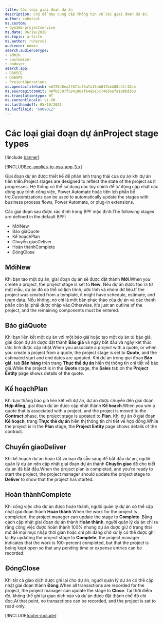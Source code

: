 ```yaml
---
title: Các loại giai đoạn dự án
description: Chủ đề này cung cấp thông tin về các giai đoạn dự án.
author: ruhercul
ms.custom:
- dyn365-projectservice
ms.date: 06/19/2020
ms.topic: article
ms.author: ruhercul
audience: Admin
search.audienceType:
- admin
- customizer
- enduser
search.app:
- D365CE
- D365PS
- ProjectOperations
ms.openlocfilehash: ed725d8ea2f671c45a7a19bb017bbb08c41f42db
ms.sourcegitcommit: 40f68387f594180af64a5e5c748b6efa188bd300
ms.translationtype: HT
ms.contentlocale: vi-VN
ms.lasthandoff: 05/10/2021
ms.locfileid: "6009012"
---
```

# <a name="project-stage-types"></a><span data-ttu-id="eea46-103">Các loại giai đoạn dự án</span><span class="sxs-lookup"><span data-stu-id="eea46-103">Project stage types</span></span> 

[!include [banner](../includes/psa-now-project-operations.md)]

[!INCLUDE[cc-applies-to-psa-app-3.x](../includes/cc-applies-to-psa-app-3x.md)]

<span data-ttu-id="eea46-104">Giai đoạn dự án được thiết kế để phản ánh trạng thái của dự án khi dự án tiến triển.</span><span class="sxs-lookup"><span data-stu-id="eea46-104">Project stages are designed to reflect the state of the project as it progresses.</span></span> <span data-ttu-id="eea46-105">Hệ thống có thể sử dụng các tùy chỉnh để tự động cập nhật các dòng quy trình công việc, Power Automate hoặc tiện ích phần bổ trợ.</span><span class="sxs-lookup"><span data-stu-id="eea46-105">Customizations can be used to automatically update the stages with business process flows, Power Automate, or plug-in extensions.</span></span>

<span data-ttu-id="eea46-106">Các giai đoạn sau được xác định trong BPF mặc định:</span><span class="sxs-lookup"><span data-stu-id="eea46-106">The following stages are defined in the default BPF:</span></span>

- <span data-ttu-id="eea46-107">Mới</span><span class="sxs-lookup"><span data-stu-id="eea46-107">New</span></span>
- <span data-ttu-id="eea46-108">Báo giá</span><span class="sxs-lookup"><span data-stu-id="eea46-108">Quote</span></span>
- <span data-ttu-id="eea46-109">Kế hoạch</span><span class="sxs-lookup"><span data-stu-id="eea46-109">Plan</span></span>
- <span data-ttu-id="eea46-110">Chuyển giao</span><span class="sxs-lookup"><span data-stu-id="eea46-110">Deliver</span></span>
- <span data-ttu-id="eea46-111">Hoàn thành</span><span class="sxs-lookup"><span data-stu-id="eea46-111">Complete</span></span>
- <span data-ttu-id="eea46-112">Đóng</span><span class="sxs-lookup"><span data-stu-id="eea46-112">Close</span></span> 

## <a name="new"></a><span data-ttu-id="eea46-113">Mới</span><span class="sxs-lookup"><span data-stu-id="eea46-113">New</span></span>

<span data-ttu-id="eea46-114">Khi bạn tạo một dự án, giai đoạn dự án sẽ được đặt thành **Mới**.</span><span class="sxs-lookup"><span data-stu-id="eea46-114">When you create a project, the project stage is set to **New**.</span></span> <span data-ttu-id="eea46-115">Nếu dự án được tạo ra từ một mẫu, dự án đó có thể có lịch trình, ước tính và nhóm dữ liệu.</span><span class="sxs-lookup"><span data-stu-id="eea46-115">If the project was created from a template, it might have schedule, estimate, and team data.</span></span> <span data-ttu-id="eea46-116">Nếu không, nó chỉ là một bản phác thảo của dự án và các thành phần còn lại phải được nhập vào.</span><span class="sxs-lookup"><span data-stu-id="eea46-116">Otherwise, it's just an outline of the project, and the remaining components must be entered.</span></span>

## <a name="quote"></a><span data-ttu-id="eea46-117">Báo giá</span><span class="sxs-lookup"><span data-stu-id="eea46-117">Quote</span></span>

<span data-ttu-id="eea46-118">Khi bạn liên kết một dự án với một báo giá hoặc tạo một dự án từ báo giá, giai đoạn dự án được đặt thành **Báo giá** và ngày bắt đầu và ngày kết thúc ước tính được cập nhật.</span><span class="sxs-lookup"><span data-stu-id="eea46-118">When you associate a project with a quote, or when you create a project from a quote, the project stage is set to **Quote**, and the estimated start and end dates are updated.</span></span> <span data-ttu-id="eea46-119">Khi dự án trong giai đoạn **Báo giá**, tab **Bán hàng** trên trang **Thực thể dự án** hiển thị thông tin chi tiết về báo giá.</span><span class="sxs-lookup"><span data-stu-id="eea46-119">While the project is in the **Quote** stage, the **Sales** tab on the **Project Entity** page shows details of the quote.</span></span>

## <a name="plan"></a><span data-ttu-id="eea46-120">Kế hoạch</span><span class="sxs-lookup"><span data-stu-id="eea46-120">Plan</span></span>

<span data-ttu-id="eea46-121">Khi bạn thắng báo giá liên kết với dự án, dự án được chuyển đến giai đoạn **Hợp đồng**, giai đoạn dự án được cập nhật thành **Kế hoạch**.</span><span class="sxs-lookup"><span data-stu-id="eea46-121">When you win a quote that is associated with a project, and the project is moved to the **Contract** phase, the project stage is updated to **Plan**.</span></span> <span data-ttu-id="eea46-122">Khi dự án ở giai đoạn **Kế hoạch**, trang **Thực thể dự án** hiển thị thông tin chi tiết về hợp đồng.</span><span class="sxs-lookup"><span data-stu-id="eea46-122">While the project is in the **Plan** stage, the **Project Entity** page shows details of the contract.</span></span>

## <a name="deliver"></a><span data-ttu-id="eea46-123">Chuyển giao</span><span class="sxs-lookup"><span data-stu-id="eea46-123">Deliver</span></span>

<span data-ttu-id="eea46-124">Khi kế hoạch dự án hoàn tất và bạn đã sẵn sàng để bắt đầu dự án, người quản lý dự án nên cập nhật giai đoạn dự án thành **Chuyển giao** để cho biết dự án đã bắt đầu.</span><span class="sxs-lookup"><span data-stu-id="eea46-124">When the project plan is completed, and you're ready to start the project, the project manager should update the project stage to **Deliver** to show that the project has started.</span></span>

## <a name="complete"></a><span data-ttu-id="eea46-125">Hoàn thành</span><span class="sxs-lookup"><span data-stu-id="eea46-125">Complete</span></span> 

<span data-ttu-id="eea46-126">Khi công việc cho dự án được hoàn thành, người quản lý dự án có thể cập nhật giai đoạn thành **Hoàn thành**.</span><span class="sxs-lookup"><span data-stu-id="eea46-126">When the work for the project is completed, the project manager can update the stage to **Complete**.</span></span> <span data-ttu-id="eea46-127">Bằng cách cập nhật giai đoạn dự án thành **Hoàn thành**, người quản lý dự án chỉ ra rằng công việc được hoàn thành 100% nhưng dự án được giữ ở trạng thái mở để mọi mục nhập thời gian hoặc chi phí đang chờ xử lý có thể được ghi lại.</span><span class="sxs-lookup"><span data-stu-id="eea46-127">By updating the project stage to **Complete**, the project manager indicates that the work is 100-percent completed, but that the project is being kept open so that any pending time or expense entries can be recorded.</span></span>

## <a name="close"></a><span data-ttu-id="eea46-128">Đóng</span><span class="sxs-lookup"><span data-stu-id="eea46-128">Close</span></span>

<span data-ttu-id="eea46-129">Khi tất cả giao dịch được ghi lại cho dự án, người quản lý dự án có thể cập nhật giai đoạn thành **Đóng**.</span><span class="sxs-lookup"><span data-stu-id="eea46-129">When all transactions are recorded for the project, the project manager can update the stage to **Close**.</span></span> <span data-ttu-id="eea46-130">Tại thời điểm đó, không thể ghi lại giao dịch nào và dự án được đặt thành chế độ chỉ đọc.</span><span class="sxs-lookup"><span data-stu-id="eea46-130">At that point, no transactions can be recorded, and the project is set to read-only.</span></span>


[!INCLUDE[footer-include](../includes/footer-banner.md)]